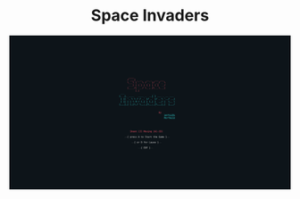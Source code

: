 <div align="center">

# Space Invaders
<img src="https://github.com/SerhiiRI/Space-Invaders/blob/master/space-invaders-menu.png">
</div>
